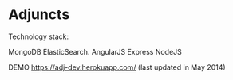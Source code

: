 ﻿# Adjuncts  

Technology stack: 

MongoDB
ElasticSearch.
AngularJS
Express
NodeJS

DEMO https://adj-dev.herokuapp.com/ (last updated in May 2014)


